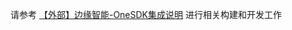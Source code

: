 请参考 [【外部】边缘智能-OneSDK集成说明](https://bytedance.larkoffice.com/wiki/VlHsw5p76i1iSUkOcXJclg4Nnaf) 进行相关构建和开发工作